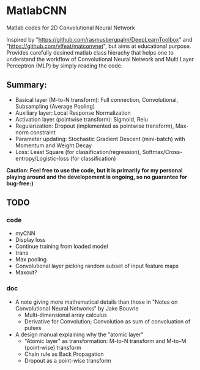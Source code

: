 MatlabCNN
=========

Matlab codes for 2D Convolutional Neural Network

Inspired by "https://github.com/rasmusbergpalm/DeepLearnToolbox" and "https://github.com/vlfeat/matconvnet", but aims at educational purpose. Provides carefully desined matlab class hierachy that helps one to understand the workflow of Convolutional Neural Network and Multi Layer Perceptron (MLP) by simply reading the code. 

## Summary:
* Basical layer (M-to-N transform): Full connection, Convolutional, Subsampling (Average Pooling)
* Auxiliary layer: Local Response Normalization
* Activation layer (pointwise transform): Sigmoid, Relu
* Regularization: Dropout (implemented as pointwise transform), Max-norm constraint
* Parameter updating: Stochastic Gradient Descent (mini-batch) with Momentum and Weight Decay
* Loss: Least Square (for classification/regression), Softmax/Cross-entropy/Logistic-loss (for classification)

**Caution: Feel free to use the code, but it is primarily for my personal playing around and the developement is ongoing, so no guarantee for bug-free:)**

## TODO
### code
* myCNN
 * Display loss 
 * Continue training from loaded model
* trans 
 * Max pooling
 * Convolutional layer picking random subset of input feature maps
* Maxout?

### doc
* A note giving more mathematical details than those in "Notes on Convolutional Neural Networks" by Jake Bouvrie
  * Multi-dimensional array calculus
  * Derivative for Convolution; Convolution as sum of convoluation of pulses
* A design manual explaining why the "atomic layer"
  * "Atomic layer" as transformation: M-to-N transform and M-to-M (point-wise) transform
  * Chain rule as Back Propagation
  * Dropout as a point-wise transform
